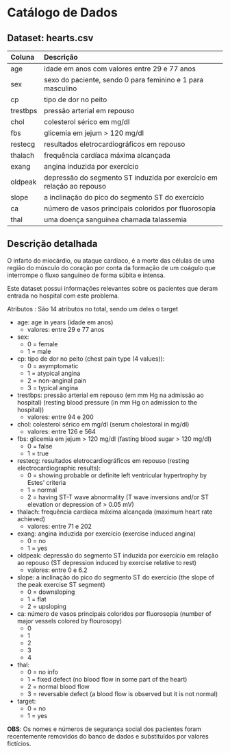 # Catálogo de Dados 
## Dataset: hearts.csv

| Coluna | Descrição |
|:---|:---|
|age |idade em anos com valores entre 29 e 77 anos |
|sex |sexo do paciente, sendo 0 para feminino e 1 para masculino |
|cp | tipo de dor no peito |
|trestbps |pressão arterial em repouso |
|chol |colesterol sérico em mg/dl |
|fbs |glicemia em jejum > 120 mg/dl |
|restecg |resultados eletrocardiográficos em repouso |
|thalach |frequência cardíaca máxima alcançada |
|exang |angina induzida por exercício |
|oldpeak |depressão do segmento ST induzida por exercício em relação ao repouso |
|slope |a inclinação do pico do segmento ST do exercício |
|ca |número de vasos principais coloridos por fluorosopia |
|thal |uma doença sanguínea chamada talassemia |

## Descrição detalhada

O infarto do miocárdio, ou ataque cardíaco, é a morte das células de uma região do músculo do coração por conta da formação de um coágulo que interrompe o fluxo sanguíneo de forma súbita e intensa.

Este dataset possui informações relevantes sobre os pacientes que deram entrada no hospital com este problema.

Atributos : São 14 atributos no total, sendo um deles o target

* age: age in years (idade em anos)
    * valores: entre 29 e 77 anos
* sex:
    * 0 = female
    * 1 = male
* cp: tipo de dor no peito (chest pain type (4 values)):
    * 0 = asymptomatic
    * 1 = atypical angina
    * 2 = non-anginal pain
    * 3 = typical angina
* trestbps: pressão arterial em repouso (em mm Hg na admissão ao hospital) (resting blood pressure (in mm Hg on admission to the hospital))
    * valores: entre 94 e 200
* chol: colesterol sérico em mg/dl (serum cholestoral in mg/dl)
    * valores: entre 126 e 564
* fbs: glicemia em jejum > 120 mg/dl (fasting blood sugar > 120 mg/dl)
    * 0 = false
    * 1 = true
* restecg: resultados eletrocardiográficos em repouso (resting electrocardiographic results):
    * 0 = showing probable or definite left ventricular hypertrophy by Estes’ criteria
    * 1 = normal
    * 2 = having ST-T wave abnormality (T wave inversions and/or ST elevation or depression of > 0.05 mV)
* thalach: frequência cardíaca máxima alcançada (maximum heart rate achieved)
    * valores: entre 71 e 202
* exang: angina induzida por exercício (exercise induced angina)
    * 0 = no
    * 1 = yes
* oldpeak: depressão do segmento ST induzida por exercício em relação ao repouso (ST depression induced by exercise relative to rest)
    * valores: entre 0 e 6.2
* slope: a inclinação do pico do segmento ST do exercício (the slope of the peak exercise ST segment)
    * 0 = downsloping
    * 1 = flat
    * 2 = upsloping
* ca: número de vasos principais coloridos por fluorosopia (number of major vessels colored by flourosopy)
    * 0
    * 1
    * 2
    * 3
    * 4
* thal:
   * 0 = no info
   * 1 = fixed defect (no blood flow in some part of the heart)
   * 2 = normal blood flow
   * 3 = reversable defect (a blood flow is observed but it is not normal)
* target:
   * 0 = no
   * 1 = yes

**OBS**: Os nomes e números de segurança social dos pacientes foram recentemente removidos do banco de dados e substituídos por valores fictícios.
